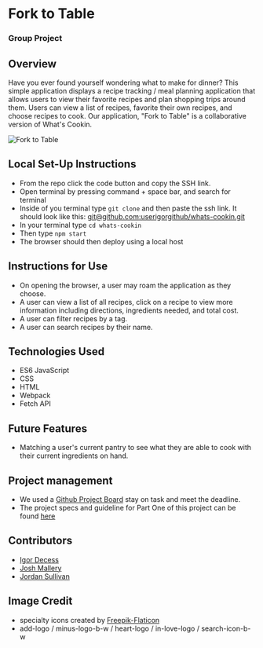 # Fork to Table
### Group Project

## Overview
Have you ever found yourself wondering what to make for dinner? This simple application displays a recipe tracking / meal planning application that allows users to view their favorite recipes and plan shopping trips around them. Users can view a list of recipes, favorite their own recipes, and choose recipes to cook. Our application, "Fork to Table" is a collaborative version of What's Cookin.

![Fork to Table](https://media.giphy.com/media/sVVBijlV7Wo5BFAYBp/giphy.gif)

## Local Set-Up Instructions
- From the repo click the code button and copy the SSH link.
- Open terminal by pressing command + space bar, and search for terminal
- Inside of you terminal type `git clone` and then paste the ssh link. It should look like this: [git@github.com:userigorgithub/whats-cookin.git](git@github.com:userigorgithub/whats-cookin.git)
- In your terminal type `cd whats-cookin`
- Then type `npm start`
- The browser should then deploy using a local host

## Instructions for Use
- On opening the browser, a user may roam the application as they choose.
- A user can view a list of all recipes, click on a recipe to view more information including directions, ingredients needed, and total cost.
- A user can filter recipes by a tag.
- A user can search recipes by their name.

## Technologies Used
- ES6 JavaScript
- CSS
- HTML
- Webpack
- Fetch API

## Future Features
- Matching a user's current pantry to see what they are able to cook with their current ingredients on hand.

## Project management
- We used a [Github Project Board](https://github.com/userigorgithub/whats-cookin/projects/1) stay on task and meet the deadline.
- The project specs and guideline for Part One of this project can be found [here](https://frontend.turing.edu/projects/whats-cookin-part-one.html)

## Contributors
- [Igor Decess](https://github.com/userigorgithub)
- [Josh Mallery](https://github.com/JoshMallery)
- [Jordan Sullivan](https://github.com/jordan-sullivan)

## Image Credit
- specialty icons created by [Freepik-Flaticon](https://www.flaticon.com/authors/freepik)
- add-logo / minus-logo-b-w / heart-logo / in-love-logo / search-icon-b-w

